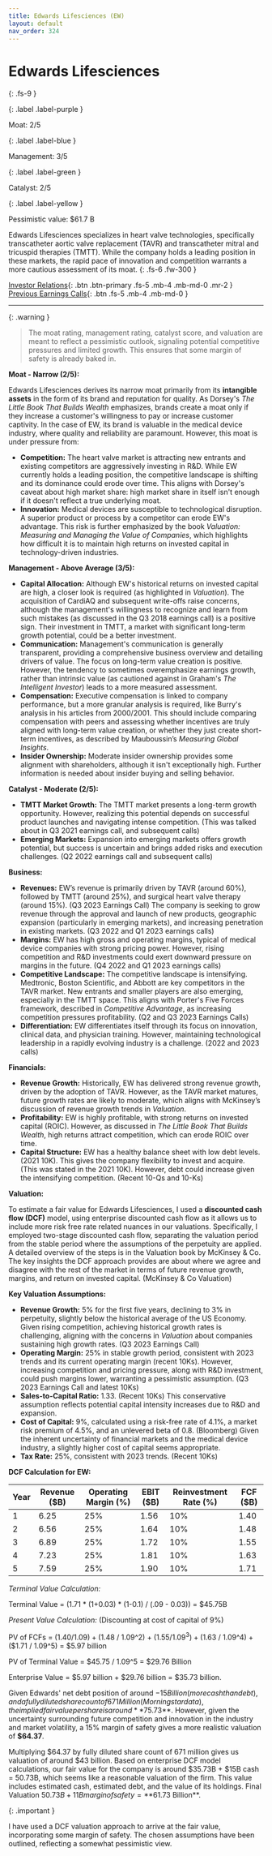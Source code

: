 ```yaml
---
title: Edwards Lifesciences (EW)
layout: default
nav_order: 324
---
```


# Edwards Lifesciences
{: .fs-9 }

{: .label .label-purple }

Moat: 2/5

{: .label .label-blue }

Management: 3/5

{: .label .label-green }

Catalyst: 2/5

{: .label .label-yellow }

Pessimistic value: $61.7 B

Edwards Lifesciences specializes in heart valve technologies, specifically transcatheter aortic valve replacement (TAVR) and transcatheter mitral and tricuspid therapies (TMTT). While the company holds a leading position in these markets, the rapid pace of innovation and competition warrants a more cautious assessment of its moat.
{: .fs-6 .fw-300 }

[Investor Relations](https://www.google.com/search?q=EW+investor+relations){: .btn .btn-primary .fs-5 .mb-4 .mb-md-0 .mr-2 }
[Previous Earnings Calls](https://discountingcashflows.com/company/EW/transcripts/){: .btn .fs-5 .mb-4 .mb-md-0 }

---

{: .warning } 
>The moat rating, management rating, catalyst score, and valuation are meant to reflect a pessimistic outlook, signaling potential competitive pressures and limited growth. This ensures that some margin of safety is already baked in.


**Moat - Narrow (2/5):**

Edwards Lifesciences derives its narrow moat primarily from its **intangible assets** in the form of its brand and reputation for quality.  As Dorsey's _The Little Book That Builds Wealth_ emphasizes, brands create a moat only if they increase a customer's willingness to pay or increase customer captivity. In the case of EW, its brand is valuable in the medical device industry, where quality and reliability are paramount. However, this moat is under pressure from:

* **Competition:** The heart valve market is attracting new entrants and existing competitors are aggressively investing in R&D.  While EW currently holds a leading position, the competitive landscape is shifting and its dominance could erode over time. This aligns with Dorsey's caveat about high market share: high market share in itself isn't enough if it doesn't reflect a true underlying moat.
* **Innovation:**  Medical devices are susceptible to technological disruption. A superior product or process by a competitor can erode EW's advantage. This risk is further emphasized by the book _Valuation: Measuring and Managing the Value of Companies_, which highlights how difficult it is to maintain high returns on invested capital in technology-driven industries.

**Management - Above Average (3/5):**

* **Capital Allocation:** Although EW's historical returns on invested capital are high, a closer look is required (as highlighted in _Valuation_). The acquisition of CardiAQ and subsequent write-offs raise concerns, although the management's willingness to recognize and learn from such mistakes (as discussed in the Q3 2018 earnings call) is a positive sign.  Their investment in TMTT, a market with significant long-term growth potential, could be a better investment. 
* **Communication:** Management's communication is generally transparent, providing a comprehensive business overview and detailing drivers of value.  The focus on long-term value creation is positive. However,  the tendency to sometimes overemphasize earnings growth, rather than intrinsic value (as cautioned against in Graham's _The Intelligent Investor_) leads to a more measured assessment.
* **Compensation:** Executive compensation is linked to company performance, but a more granular analysis is required, like Burry's analysis in his articles from 2000/2001. This should include comparing compensation with peers and assessing whether incentives are truly aligned with long-term value creation, or whether they just create short-term incentives, as described by Mauboussin’s _Measuring Global Insights_.
* **Insider Ownership:**  Moderate insider ownership provides some alignment with shareholders, although it isn't exceptionally high.  Further information is needed about insider buying and selling behavior. 

**Catalyst - Moderate (2/5):**

* **TMTT Market Growth:** The TMTT market presents a long-term growth opportunity. However, realizing this potential depends on successful product launches and navigating intense competition. (This was talked about in Q3 2021 earnings call, and subsequent calls)
* **Emerging Markets:** Expansion into emerging markets offers growth potential, but success is uncertain and brings added risks and execution challenges.  (Q2 2022 earnings call and subsequent calls)

**Business:**

* **Revenues:** EW’s revenue is primarily driven by TAVR (around 60%), followed by TMTT (around 25%), and surgical heart valve therapy (around 15%). (Q3 2023 Earnings Call) The company is seeking to grow revenue through the approval and launch of new products, geographic expansion (particularly in emerging markets), and increasing penetration in existing markets. (Q3 2022 and Q1 2023 earnings calls)
* **Margins:** EW has high gross and operating margins, typical of medical device companies with strong pricing power. However, rising competition and R&D investments could exert downward pressure on margins in the future.  (Q4 2022 and Q1 2023 earnings calls)
* **Competitive Landscape:** The competitive landscape is intensifying. Medtronic, Boston Scientific, and Abbott are key competitors in the TAVR market. New entrants and smaller players are also emerging, especially in the TMTT space.  This aligns with Porter's Five Forces framework, described in _Competitive Advantage_, as increasing competition pressures profitability. (Q2 and Q3 2023 Earnings Calls)
* **Differentiation:** EW differentiates itself through its focus on innovation, clinical data, and physician training.  However, maintaining technological leadership in a rapidly evolving industry is a challenge.  (2022 and 2023 calls)

**Financials:**

* **Revenue Growth:** Historically, EW has delivered strong revenue growth, driven by the adoption of TAVR. However, as the TAVR market matures, future growth rates are likely to moderate, which aligns with McKinsey’s discussion of revenue growth trends in _Valuation_.
* **Profitability:** EW is highly profitable, with strong returns on invested capital (ROIC).  However, as discussed in _The Little Book That Builds Wealth_, high returns attract competition, which can erode ROIC over time.
* **Capital Structure:**  EW has a healthy balance sheet with low debt levels. (2021 10K). This gives the company flexibility to invest and acquire. (This was stated in the 2021 10K).  However, debt could increase given the intensifying competition. (Recent 10-Qs and 10-Ks)

**Valuation:**

To estimate a fair value for Edwards Lifesciences, I used a **discounted cash flow (DCF)** model, using enterprise discounted cash flow as it allows us to include more risk free rate related nuances in our valuations.
Specifically, I employed two-stage discounted cash flow, separating the valuation period from the stable period where the assumptions of the perpetuity are applied.  
A detailed overview of the steps is in the Valuation book by McKinsey & Co.
The key insights the DCF approach provides are about where we agree and disagree with the rest of the market in terms of future revenue growth, margins, and return on invested capital. (McKinsey & Co Valuation)

**Key Valuation Assumptions:**

* **Revenue Growth:** 5% for the first five years, declining to 3% in perpetuity, slightly below the historical average of the US Economy.  Given rising competition, achieving historical growth rates is challenging, aligning with the concerns in _Valuation_ about companies sustaining high growth rates. (Q3 2023 Earnings Call)
* **Operating Margin:** 25% in stable growth period, consistent with 2023 trends and its current operating margin (recent 10Ks).  However, increasing competition and pricing pressure, along with R&D investment, could push margins lower, warranting a pessimistic assumption. (Q3 2023 Earnings Call and latest 10Ks)
* **Sales-to-Capital Ratio:** 1.33.  (Recent 10Ks) This conservative assumption reflects potential capital intensity increases due to R&D and expansion.
* **Cost of Capital:** 9%, calculated using a risk-free rate of 4.1%, a market risk premium of 4.5%, and an unlevered beta of 0.8. (Bloomberg) Given the inherent uncertainty of financial markets and the medical device industry, a slightly higher cost of capital seems appropriate.
* **Tax Rate:** 25%, consistent with 2023 trends. (Recent 10Ks)

**DCF Calculation for EW:**

| Year | Revenue ($B) | Operating Margin (%) | EBIT ($B) | Reinvestment Rate (%) | FCF ($B) |
|---|---|---|---|---|---|
| 1 | 6.25 | 25% | 1.56 | 10% | 1.40 |
| 2 | 6.56 | 25% | 1.64 | 10% | 1.48 |
| 3 | 6.89 | 25% | 1.72 | 10% | 1.55 |
| 4 | 7.23 | 25% | 1.81 | 10% | 1.63 |
| 5 | 7.59 | 25% | 1.90 | 10% | 1.71 |

_Terminal Value Calculation:_

Terminal Value = (1.71 * (1+0.03) * (1-0.1) / (.09 - 0.03)) = $45.75B

_Present Value Calculation:_ (Discounting at cost of capital of 9%)

PV of FCFs = ($1.40 / 1.09) + ($1.48 / 1.09^2) + ($1.55 / 1.09^3) + ($1.63 / 1.09^4) + ($1.71 / 1.09^5) = $5.97 billion

PV of Terminal Value = $45.75 / 1.09^5 = $29.76 Billion

Enterprise Value = $5.97 billion + $29.76 billion = $35.73 billion.

Given Edwards' net debt position of around $-15 Billion (more cash than debt), and a fully diluted share count of 671 Million (Morningstar data), the implied fair value per share is around **$75.73**. However, given the uncertainty surrounding future competition and innovation in the industry and market volatility, a 15% margin of safety gives a more realistic valuation of **$64.37**.

Multiplying $64.37 by fully diluted share count of 671 million gives us valuation of around $43 billion. Based on enterprise DCF model calculations, our fair value for the company is around $35.73B + $15B cash = 50.73B, which seems like a reasonable valuation of the firm.
This value includes estimated cash, estimated debt, and the value of its holdings.
Final Valuation $50.73B + 11B margin of safety = **$61.73 Billion**.

{: .important }

I have used a DCF valuation approach to arrive at the fair value, incorporating some margin of safety. The chosen assumptions have been outlined, reflecting a somewhat pessimistic view. 
